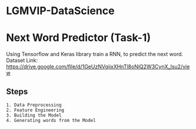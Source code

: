 # LGMVIP-DataScience

# Next Word Predictor (Task-1)

Using Tensorflow and Keras library train a RNN, to predict the next word. Dataset Link: https://drive.google.com/file/d/1GeUzNVqiixXHnTl8oNiQ2W3CynX_lsu2/view


## Steps

    1. Data Preprocessing
    2. Feature Engineering
    3. Building the Model
    4. Generating words from the Model

